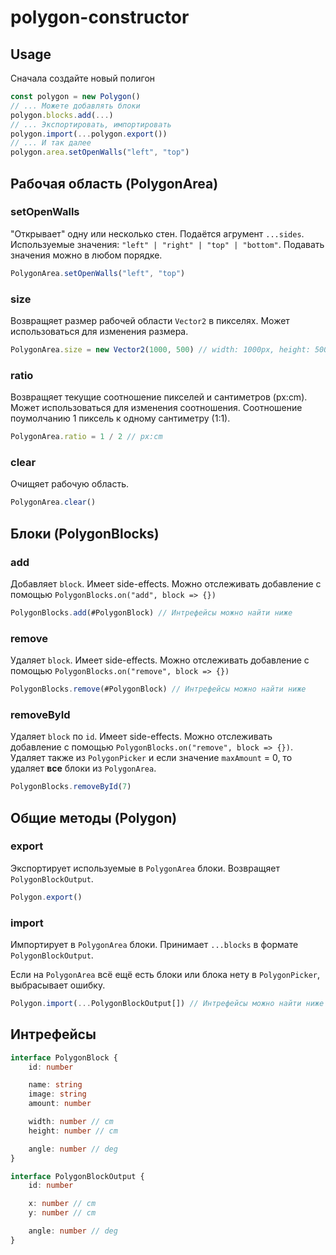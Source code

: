 # polygon-constructor

## Usage

Сначала создайте новый полигон

```js
const polygon = new Polygon()
// ... Можете добавлять блоки
polygon.blocks.add(...)
// ... Экспортировать, импортировать
polygon.import(...polygon.export())
// ... И так далее
polygon.area.setOpenWalls("left", "top")
```

## Рабочая область (PolygonArea)

### setOpenWalls

"Открывает" одну или несколько стен. Подаётся агрумент `...sides`. Используемые значения: `"left" | "right" | "top" | "bottom"`. Подавать значения можно в любом порядке.

```js
PolygonArea.setOpenWalls("left", "top")
```

### size

Возвращяет размер рабочей области `Vector2` в пикселях. Может использоваться для изменения размера.

```js
PolygonArea.size = new Vector2(1000, 500) // width: 1000px, height: 500px
```

### ratio

Возвращяет текущие соотношение пикселей и сантиметров (px:cm). Может использоваться для изменения соотношения. Соотношение поумолчанию 1 пиксель к одному сантиметру (1:1).

```js
PolygonArea.ratio = 1 / 2 // px:cm
```

### clear

Очищяет рабочую область.

```js
PolygonArea.clear()
```

## Блоки (PolygonBlocks)

### add

Добавляет `block`. Имеет side-effects. Можно отслеживать добавление с помощью `PolygonBlocks.on("add", block => {})`

```js
PolygonBlocks.add(#PolygonBlock) // Интрефейсы можно найти ниже
```

### remove

Удаляет `block`. Имеет side-effects. Можно отслеживать добавление с помощью `PolygonBlocks.on("remove", block => {})`

```js
PolygonBlocks.remove(#PolygonBlock) // Интрефейсы можно найти ниже
```

### removeById

Удаляет `block` по `id`. Имеет side-effects. Можно отслеживать добавление с помощью `PolygonBlocks.on("remove", block => {})`. Удаляет также из `PolygonPicker` и если значение `maxAmount` = 0, то удаляет **все** блоки из `PolygonArea`.

```js
PolygonBlocks.removeById(7)
```

## Общие методы (Polygon)

### export

Экспортирует используемые в `PolygonArea` блоки. Возвращяет `PolygonBlockOutput`.

```js
Polygon.export()
```

### import

Импортирует в `PolygonArea` блоки. Принимает `...blocks` в формате `PolygonBlockOutput`.

Если на `PolygonArea` всё ещё есть блоки или блока нету в `PolygonPicker`, выбрасывает ошибку.

```js
Polygon.import(...PolygonBlockOutput[]) // Интрефейсы можно найти ниже
```

## Интрефейсы

```ts
interface PolygonBlock {
	id: number

	name: string
	image: string
	amount: number

	width: number // cm
	height: number // cm

	angle: number // deg
}
```

```ts
interface PolygonBlockOutput {
	id: number

	x: number // cm
	y: number // cm

	angle: number // deg
}
```
